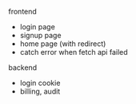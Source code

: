 frontend
- login page
- signup page
- home page (with redirect)
- catch error when fetch api failed

backend
- login cookie
- billing, audit